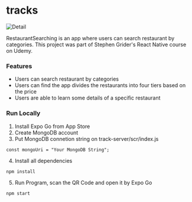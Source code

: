 # tracks
![Detail](https://res.cloudinary.com/dql5gkbx4/image/upload/v1623108872/WechatIMG125_gmml2w.jpg)

RestaurantSearching is an app where users can search restaurant by categories. This project was part of Stephen Grider's React Native course on Udemy.

### Features
* Users can search restaurant by categories
* Users can find the app divides the restaurants into four tiers based on the price
* Users are able to learn some details of a specific restaurant

### Run Locally
1. Install Expo Go from App Store
2. Create MongoDB account
3. Put MongoDB connetion string on track-server/scr/index.js
```
const mongoUri = "Your MongoDB String";
```
4. Install all dependencies
```
npm install
```
5. Run Program, scan the QR Code and open it by Expo Go
```
npm start
```

